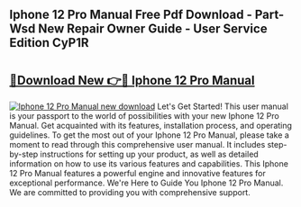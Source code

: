 ## Iphone 12 Pro Manual Free Pdf Download - Part-Wsd New Repair Owner Guide - User Service Edition CyP1R

# <h2><a href="http://bc31699.oget.top/?id=Iphone+12+Pro+Manual">🔗Download New 👉🔴 Iphone 12 Pro Manual</a></h2>

[![Iphone 12 Pro Manual new download](https://i.imgur.com/5g1atiW.png)](http://bc31699.oget.top/?id=Iphone+12+Pro+Manual)
Let's Get Started! This user manual is your passport to the world of possibilities with your new Iphone 12 Pro Manual. Get acquainted with its features, installation process, and operating guidelines. To get the most out of your Iphone 12 Pro Manual, please take a moment to read through this comprehensive user manual. It includes step-by-step instructions for setting up your product, as well as detailed information on how to use its various features and capabilities. This Iphone 12 Pro Manual features a powerful engine and innovative features for exceptional performance. We're Here to Guide You Iphone 12 Pro Manual. We are committed to providing you with comprehensive support.
